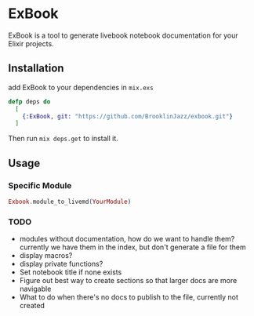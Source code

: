 # ExBook

ExBook is a tool to generate livebook notebook documentation for your Elixir projects.

## Installation

add ExBook to your dependencies in `mix.exs`

``` elixir
defp deps do
  [
    {:ExBook, git: "https://github.com/BrooklinJazz/exbook.git"}
  ]
```

Then run `mix deps.get` to install it.

## Usage 

### Specific Module

``` elixir
Exbook.module_to_livemd(YourModule)
```


### TODO
- modules without documentation, how do we want to handle them? currently we have them in the index, but don't generate a file for them
- display macros?
- display private functions?
- Set notebook title if none exists
- Figure out best way to create sections so that larger docs are more navigable
- What to do when there's no docs to publish to the file, currently not created
